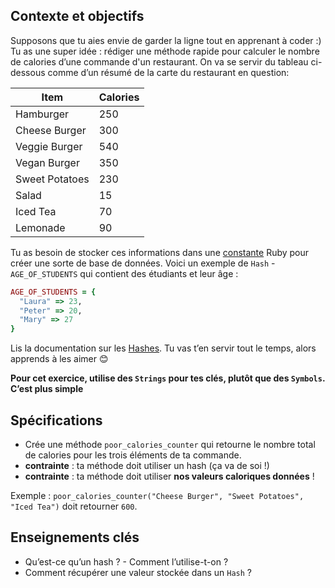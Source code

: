 ## Contexte et objectifs

Supposons que tu aies envie de garder la ligne tout en apprenant à coder :) Tu as une super idée : rédiger une méthode rapide pour calculer le nombre de calories d’une commande d'un restaurant. On va se servir du tableau ci-dessous comme d’un résumé de la carte du restaurant en question:

<table class="table">
  <thead>
    <tr>
      <th>Item</th>
      <th>Calories</th>
    </tr>
  </thead>
  <tbody>
    <tr>
      <td>Hamburger</td>
      <td>250</td>
    </tr>
    <tr>
      <td>Cheese Burger</td>
      <td>300</td>
    </tr>
    <tr>
      <td>Veggie Burger</td>
      <td>540</td>
    </tr>
    <tr>
      <td>Vegan Burger</td>
      <td>350</td>
    </tr>
    <tr>
      <td>Sweet Potatoes</td>
      <td>230</td>
    </tr>
    <tr>
      <td>Salad</td>
      <td>15</td>
    </tr>
    <tr>
      <td>Iced Tea</td>
      <td>70</td>
    </tr>
    <tr>
      <td>Lemonade</td>
      <td>90</td>
    </tr>
  </tbody>
</table>

Tu as besoin de stocker ces informations dans une [constante](https://www.rubyguides.com/2017/07/ruby-constants/) Ruby pour créer une sorte de base de données.
Voici un exemple de `Hash` - `AGE_OF_STUDENTS` qui contient des étudiants et leur âge :

```ruby
AGE_OF_STUDENTS = {
  "Laura" => 23,
  "Peter" => 20,
  "Mary" => 27
}
```

Lis la documentation sur les [Hashes](https://ruby-doc.org/core-3.1.2/Hash.html).
Tu vas t’en servir tout le temps, alors apprends à les aimer 😊

**Pour cet exercice, utilise des `Strings` pour tes clés, plutôt que des `Symbols`. C’est plus simple**

## Spécifications

- Crée une méthode `poor_calories_counter` qui retourne le nombre total de calories pour les trois éléments de ta commande.
- **contrainte** : ta méthode doit utiliser un hash (ça va de soi !)
- **contrainte** : ta méthode doit utiliser **nos valeurs caloriques données** !

Exemple : `poor_calories_counter("Cheese Burger", "Sweet Potatoes", "Iced Tea")` doit retourner `600`.

## Enseignements clés

- Qu’est-ce qu’un hash ? - Comment l’utilise-t-on ?
- Comment récupérer une valeur stockée dans un `Hash` ?
